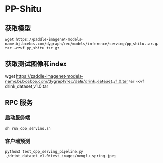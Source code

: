 # PP-Shitu

## 获取模型
```
wget https://paddle-imagenet-models-name.bj.bcebos.com/dygraph/rec/models/inference/serving/pp_shitu.tar.gz
tar -xzvf pp_shitu.tar.gz
```

## 获取测试图像和index
wget https://paddle-imagenet-models-name.bj.bcebos.com/dygraph/rec/data/drink_dataset_v1.0.tar
tar -xvf drink_dataset_v1.0.tar

## RPC 服务
### 启动服务端
```
sh run_cpp_serving.sh
```

### 客户端预测
```
python3 test_cpp_serving_pipeline.py ./drint_dataset_v1.0/test_images/nongfu_spring.jpeg
```
